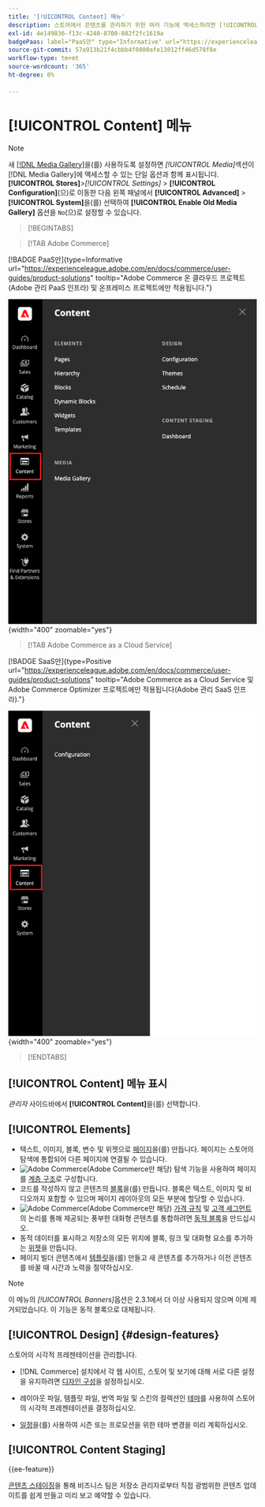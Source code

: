 ```yaml
---
title: '[!UICONTROL Content] 메뉴'
description: 스토어에서 콘텐츠를 관리하기 위한 여러 기능에 액세스하려면 [!UICONTROL Content] 메뉴를 사용하십시오.
exl-id: 4e149836-f13c-4240-8700-882f2fc1619a
badgePaas: label="PaaS만" type="Informative" url="https://experienceleague.adobe.com/en/docs/commerce/user-guides/product-solutions" tooltip="Adobe Commerce 온 클라우드 프로젝트(Adobe 관리 PaaS 인프라) 및 온프레미스 프로젝트에만 적용됩니다."
source-git-commit: 57a913b21f4cbbb4f0800afe13012ff46d578f8e
workflow-type: tm+mt
source-wordcount: '365'
ht-degree: 0%

---
```


# [!UICONTROL Content] 메뉴

>[!NOTE]
>
>새 [[!DNL Media Gallery]](media-gallery.md)을(를) 사용하도록 설정하면 _[!UICONTROL Media]_&#x200B;섹션이 [!DNL Media Gallery]에 액세스할 수 있는 단일 옵션과 함께 표시됩니다.**[!UICONTROL Stores]**>_[!UICONTROL Settings]_ > **[!UICONTROL Configuration]**(으)로 이동한 다음 왼쪽 패널에서 **[!UICONTROL Advanced]** > **[!UICONTROL System]**&#x200B;을(를) 선택하여 **[!UICONTROL Enable Old Media Gallery]** 옵션을 `No`(으)로 설정할 수 있습니다.

>[!BEGINTABS]

>[!TAB Adobe Commerce]

[!BADGE PaaS만]{type=Informative url="https://experienceleague.adobe.com/en/docs/commerce/user-guides/product-solutions" tooltip="Adobe Commerce 온 클라우드 프로젝트(Adobe 관리 PaaS 인프라) 및 온프레미스 프로젝트에만 적용됩니다."}

![관리자에 표시되는 [!UICONTROL Content] 메뉴](./assets/admin-menu-content.png){width="400" zoomable="yes"}

>[!TAB Adobe Commerce as a Cloud Service]

[!BADGE SaaS만]{type=Positive url="https://experienceleague.adobe.com/en/docs/commerce/user-guides/product-solutions" tooltip="Adobe Commerce as a Cloud Service 및 Adobe Commerce Optimizer 프로젝트에만 적용됩니다(Adobe 관리 SaaS 인프라)."}

![관리자에 표시되는 [!UICONTROL Content] 메뉴](./assets/admin-menu-content-accs.png){width="400" zoomable="yes"}

>[!ENDTABS]

## [!UICONTROL Content] 메뉴 표시

_관리자_ 사이드바에서 **[!UICONTROL Content]**&#x200B;을(를) 선택합니다.

## [!UICONTROL Elements]

- 텍스트, 이미지, 블록, 변수 및 위젯으로 [페이지](pages.md)을(를) 만듭니다. 페이지는 스토어의 탐색에 통합되어 다른 페이지에 연결될 수 있습니다.
- ![Adobe Commerce](../assets/adobe-logo.svg)(Adobe Commerce만 해당) 탐색 기능을 사용하여 페이지를 [계층 구조](page-hierarchy.md)로 구성합니다.
- 코드를 작성하지 않고 콘텐츠의 [블록](blocks.md)을(를) 만듭니다. 블록은 텍스트, 이미지 및 비디오까지 포함할 수 있으며 페이지 레이아웃의 모든 부분에 할당할 수 있습니다.
- ![Adobe Commerce](../assets/adobe-logo.svg)(Adobe Commerce만 해당) [가격 규칙](../merchandising-promotions/introduction.md#promotions) 및 [고객 세그먼트](../customers/customer-segments.md)의 논리를 통해 제공되는 풍부한 대화형 콘텐츠를 통합하려면 [동적 블록](dynamic-blocks.md)을 만드십시오.
- 동적 데이터를 표시하고 저장소의 모든 위치에 블록, 링크 및 대화형 요소를 추가하는 [위젯](widgets.md)을 만듭니다.
- 페이지 빌더 콘텐츠에서 [템플릿](../page-builder/templates.md)을(를) 만들고 새 콘텐츠를 추가하거나 이전 콘텐츠를 바꿀 때 시간과 노력을 절약하십시오.

>[!NOTE]
>
>이 메뉴의 _[!UICONTROL Banners]_&#x200B;옵션은 2.3.1에서 더 이상 사용되지 않으며 이제 제거되었습니다. 이 기능은 동적 블록으로 대체됩니다.

## [!UICONTROL Design] {#design-features}

스토어의 시각적 프레젠테이션을 관리합니다.

- [!DNL Commerce] 설치에서 각 웹 사이트, 스토어 및 보기에 대해 서로 다른 설정을 유지하려면 [디자인 구성](configuration.md)을 설정하십시오.

- 레이아웃 파일, 템플릿 파일, 번역 파일 및 스킨의 컬렉션인 [테마](themes.md)를 사용하여 스토어의 시각적 프레젠테이션을 결정하십시오.

- [일정](schedule.md)을(를) 사용하여 시즌 또는 프로모션을 위한 테마 변경을 미리 계획하십시오.

## [!UICONTROL Content Staging]

{{ee-feature}}

[콘텐츠 스테이징](content-staging.md)을 통해 비즈니스 팀은 저장소 관리자로부터 직접 광범위한 콘텐츠 업데이트를 쉽게 만들고 미리 보고 예약할 수 있습니다.
